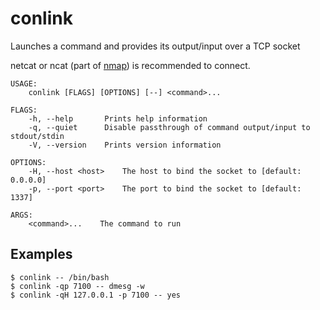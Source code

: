 # conlink

Launches a command and provides its output/input over a TCP socket

netcat or ncat (part of [nmap](https://nmap.org/download.html)) is recommended to connect.

    USAGE:
        conlink [FLAGS] [OPTIONS] [--] <command>...
    
    FLAGS:
        -h, --help       Prints help information
        -q, --quiet      Disable passthrough of command output/input to stdout/stdin
        -V, --version    Prints version information
    
    OPTIONS:
        -H, --host <host>    The host to bind the socket to [default: 0.0.0.0]
        -p, --port <port>    The port to bind the socket to [default: 1337]
    
    ARGS:
        <command>...    The command to run

## Examples

    $ conlink -- /bin/bash
    $ conlink -qp 7100 -- dmesg -w
    $ conlink -qH 127.0.0.1 -p 7100 -- yes